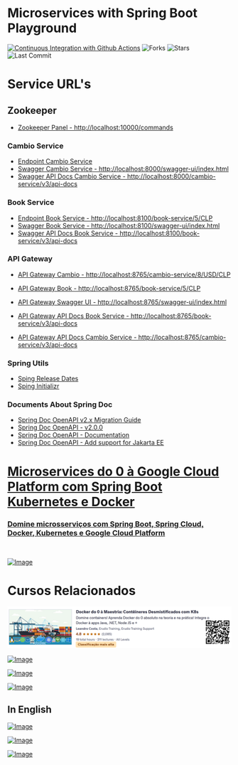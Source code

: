 # Microservices with Spring Boot Playground
[![Continuous Integration with Github Actions](https://github.com/leandrocgsi/MicroservicesWithSpringBootPlayground/actions/workflows/docker-image.yml/badge.svg)](https://github.com/leandrocgsi/MicroservicesWithSpringBootPlayground/actions/workflows/docker-image.yml)
![Forks](https://img.shields.io/github/forks/leandrocgsi/MicroservicesWithSpringBootPlayground)
![Stars](https://img.shields.io/github/stars/leandrocgsi/MicroservicesWithSpringBootPlayground)
![Last Commit](https://img.shields.io/github/last-commit/leandrocgsi/MicroservicesWithSpringBootPlayground)

# Service URL's

## Zookeeper

* [Zookeeper Panel - http://localhost:10000/commands](http://localhost:10000/commands)

### Cambio Service
* [Endpoint Cambio Service](http://localhost:8000/cambio-service/5/USD/BRL)
* [Swagger Cambio Service - http://localhost:8000/swagger-ui/index.html](http://localhost:8000/swagger-ui/index.html)
* [Swagger API Docs Cambio Service - http://localhost:8000/cambio-service/v3/api-docs](http://localhost:8000/cambio-service/v3/api-docs)

### Book Service
* [Endpoint Book Service - http://localhost:8100/book-service/5/CLP](http://localhost:8100/book-service/5/CLP)
* [Swagger Book Service - http://localhost:8100/swagger-ui/index.html](http://localhost:8100/swagger-ui/index.html)
* [Swagger API Docs Book Service - http://localhost:8100/book-service/v3/api-docs](http://localhost:8100/book-service/v3/api-docs)

### API Gateway
* [API Gateway Cambio - http://localhost:8765/cambio-service/8/USD/CLP](http://localhost:8765/cambio-service/8/USD/CLP)
* [API Gateway Book - http://localhost:8765/book-service/5/CLP](http://localhost:8765/book-service/5/CLP)

* [API Gateway Swagger UI - http://localhost:8765/swagger-ui/index.html](http://localhost:8765/swagger-ui/index.html)
* [API Gateway API Docs Book Service - http://localhost:8765/book-service/v3/api-docs](http://localhost:8765/book-service/v3/api-docs)
* [API Gateway API Docs Cambio Service - http://localhost:8765/cambio-service/v3/api-docs](http://localhost:8765/cambio-service/v3/api-docs)

### Spring Utils
* [Sping Release Dates](https://calendar.spring.io/)
* [Sping Initializr](https://start.spring.io/)

### Documents About Spring Doc
* [Spring Doc OpenAPI v2.x Migration Guide](https://github.com/springdoc/springdoc-openapi-demos/wiki/springdoc-openapi-2.x-migration-guide)
* [Spring Doc OpenAPI - v2.0.0](https://github.com/springdoc/springdoc-openapi/tree/v2.0.0-M4#demo-spring-boot-2-and-spring-hateoas-with-openapi-3)
* [Spring Doc OpenAPI - Documentation](https://springdoc.org/v2/#faq)
* [Spring Doc OpenAPI - Add support for Jakarta EE](https://github.com/springdoc/springdoc-openapi/issues/1284)

# [Microservices do 0 à Google Cloud Platform com Spring Boot Kubernetes e Docker](https://www.udemy.com/course/microservices-do-0-a-gcp-com-spring-boot-kubernetes-e-docker/?couponCode=GTHB_FLASH_SALE2021)
### [Domine microsserviços com Spring Boot, Spring Cloud, Docker, Kubernetes e Google Cloud Platform](https://www.udemy.com/course/microservices-do-0-a-gcp-com-spring-boot-kubernetes-e-docker/?couponCode=GTHB_FLASH_SALE2021)

<br>

[![Image](https://github.com/leandrocgsi/RestWithSpringBootUdemy/blob/master/Images/microservices.png?raw=true "Microservices do 0 à GCP com Spring Boot, Kubernetes e Docker")](https://www.udemy.com/course/microservices-do-0-a-gcp-com-spring-boot-kubernetes-e-docker/?couponCode=GTHB_FLASH_SALE2021)

# Cursos Relacionados

[![Image](https://github.com/leandrocgsi/RestWithSpringBootUdemy/blob/master/Images/docker_do_zero_a_maestria_conteinerizacao_desmistificada.png?raw=true "Docker do Zero à Maestria - Contêinerização Desmistificada")](https://www.udemy.com/course/docker-do-zero-a-maestria-conteinerizacao-desmistificada/?couponCode=GTHB_FLASH_SALE2021)

[![Image](https://github.com/leandrocgsi/RestWithSpringBootUdemy/blob/master/Images/rest_apis_restful_do_0_a_nuvem_com_asp_net_core_e_docker.png?raw=true "REST API's RESTFul do 0 à Azure com ASP.NET Core 5 e Docker")](https://www.udemy.com/course/restful-apis-do-0-a-nuvem-com-aspnet-core-e-docker/?couponCode=GTHB_FLASH_SALE2021)

[![Image](https://github.com/leandrocgsi/RestWithSpringBootUdemy/blob/master/Images/rest_apis_restful_do_0_à_nuvem_com_spring_boot_2_e_docker.png?raw=true "REST API's RESTFul do 0 à AWS Com Spring Boot 2.x e Docker")](https://www.udemy.com/course/restful-apis-do-0-a-nuvem-com-springboot-e-docker/?couponCode=GTHB_FLASH_SALE2021)

[![Image](https://github.com/leandrocgsi/RestWithSpringBootUdemy/blob/master/Images/docker_para_amazon_aws_implante_apps_java_e_dot_net_com_travis_ci.png?raw=true "Docker para Amazon AWS Implante Apps Java e .NET com Travis CI")](https://www.udemy.com/course/docker-para-amazon-aws-implante-aplicacoes-java-e-net/?couponCode=GTHB_FLASH_SALE2021)

## In English

[![Image](https://github.com/leandrocgsi/RestWithSpringBootUdemy/blob/master/Images/rest_apis_restful_from_0_to_aws_with_spring_boot_and_docker.png?raw=true "REST API's RESTFul from 0 to AWS with Spring Boot and Docker")](https://www.udemy.com/course/rest-apis-restful-from-0-to-aws-with-spring-boot-and-docker/?couponCode=GTHB_FLASH_SALE2021)

[![Image](https://github.com/leandrocgsi/RestWithSpringBootUdemy/blob/master/Images/docker_to_amazon_aws_deploy_apps_java_and_dot_net_with_travis_ci.png?raw=true "Docker to Amazon AWS Deploy Java & .NET Apps with Travis CI")](https://www.udemy.com/course/docker-to-amazon-aws-deploy-java-net-apps-with-travis-ci/?couponCode=GTHB_FLASH_SALE2021)

[![Image](https://raw.githubusercontent.com/leandrocgsi/erudio-microservices/main/images/course_cover.png "Microservices from 0 to Google Cloud Platform with Spring Boot Kubernetes and Docker")](https://www.udemy.com/course/microservices-do-0-a-gcp-com-spring-boot-kubernetes-e-docker/?couponCode=GTHB_FLASH_SALE2021)
